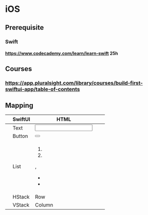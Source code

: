 # iOS
## Prerequisite
### Swift
#### https://www.codecademy.com/learn/learn-swift 25h
## Courses
### https://app.pluralsight.com/library/courses/build-first-swiftui-app/table-of-contents
## Mapping
|   |  SwiftUI | HTML  |   |   |
|---|---|---|---|---|
|   | Text  | <input type="text"/>  |   |   |
|   |  Button | <button/>  |   |   |
|   |  List | <ol><li></li><li></li></ol>,<ul><li></li><li></li></ul>  |   |   |
|   |  HStack |Row   |   |   |
|   |  VStack |  Column |   |   |
